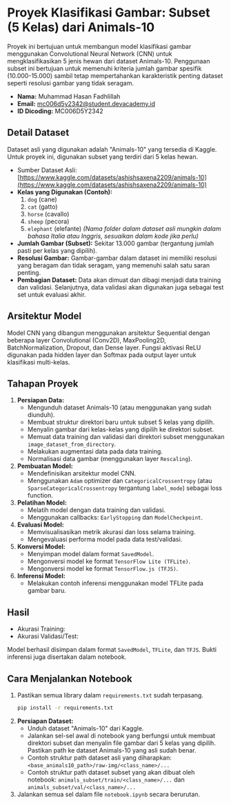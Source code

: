 # Proyek Klasifikasi Gambar: Subset (5 Kelas) dari Animals-10

Proyek ini bertujuan untuk membangun model klasifikasi gambar menggunakan Convolutional Neural Network (CNN) untuk mengklasifikasikan 5 jenis hewan dari dataset Animals-10. Penggunaan subset ini bertujuan untuk memenuhi kriteria jumlah gambar spesifik (10.000-15.000) sambil tetap mempertahankan karakteristik penting dataset seperti resolusi gambar yang tidak seragam.

- **Nama:** Muhammad Hasan Fadhlillah
- **Email:** mc006d5y2342@student.devacademy.id
- **ID Dicoding:** MC006D5Y2342

## Detail Dataset

Dataset asli yang digunakan adalah "Animals-10" yang tersedia di Kaggle. Untuk proyek ini, digunakan subset yang terdiri dari 5 kelas hewan.

- Sumber Dataset Asli: [https://www.kaggle.com/datasets/ashishsaxena2209/animals-10](https://www.kaggle.com/datasets/ashishsaxena2209/animals-10)
- **Kelas yang Digunakan (Contoh):**
  1.  `dog` (cane)
  2.  `cat` (gatto)
  3.  `horse` (cavallo)
  4.  `sheep` (pecora)
  5.  `elephant` (elefante)
      _(Nama folder dalam dataset asli mungkin dalam bahasa Italia atau Inggris, sesuaikan dalam kode jika perlu)_
- **Jumlah Gambar (Subset):** Sekitar 13.000 gambar (tergantung jumlah pasti per kelas yang dipilih).
- **Resolusi Gambar:** Gambar-gambar dalam dataset ini memiliki resolusi yang beragam dan tidak seragam, yang memenuhi salah satu saran penting.
- **Pembagian Dataset:** Data akan dimuat dan dibagi menjadi data training dan validasi. Selanjutnya, data validasi akan digunakan juga sebagai test set untuk evaluasi akhir.

## Arsitektur Model

Model CNN yang dibangun menggunakan arsitektur Sequential dengan beberapa layer Convolutional (Conv2D), MaxPooling2D, BatchNormalization, Dropout, dan Dense layer. Fungsi aktivasi ReLU digunakan pada hidden layer dan Softmax pada output layer untuk klasifikasi multi-kelas.

## Tahapan Proyek

1.  **Persiapan Data:**
    - Mengunduh dataset Animals-10 (atau menggunakan yang sudah diunduh).
    - Membuat struktur direktori baru untuk subset 5 kelas yang dipilih.
    - Menyalin gambar dari kelas-kelas yang dipilih ke direktori subset.
    - Memuat data training dan validasi dari direktori subset menggunakan `image_dataset_from_directory`.
    - Melakukan augmentasi data pada data training.
    - Normalisasi data gambar (menggunakan layer `Rescaling`).
2.  **Pembuatan Model:**
    - Mendefinisikan arsitektur model CNN.
    - Menggunakan `Adam` optimizer dan `CategoricalCrossentropy` (atau `SparseCategoricalCrossentropy` tergantung `label_mode`) sebagai loss function.
3.  **Pelatihan Model:**
    - Melatih model dengan data training dan validasi.
    - Menggunakan callbacks: `EarlyStopping` dan `ModelCheckpoint`.
4.  **Evaluasi Model:**
    - Memvisualisasikan metrik akurasi dan loss selama training.
    - Mengevaluasi performa model pada data test/validasi.
5.  **Konversi Model:**
    - Menyimpan model dalam format `SavedModel`.
    - Mengonversi model ke format `TensorFlow Lite (TFLite)`.
    - Mengonversi model ke format `TensorFlow.js (TFJS)`.
6.  **Inferensi Model:**
    - Melakukan contoh inferensi menggunakan model TFLite pada gambar baru.

## Hasil

- Akurasi Training:
- Akurasi Validasi/Test:

Model berhasil disimpan dalam format `SavedModel`, `TFLite`, dan `TFJS`. Bukti inferensi juga disertakan dalam notebook.

## Cara Menjalankan Notebook

1.  Pastikan semua library dalam `requirements.txt` sudah terpasang.
    ```bash
    pip install -r requirements.txt
    ```
2.  **Persiapan Dataset:**
    - Unduh dataset "Animals-10" dari Kaggle.
    - Jalankan sel-sel awal di notebook yang berfungsi untuk membuat direktori subset dan menyalin file gambar dari 5 kelas yang dipilih. Pastikan path ke dataset Animals-10 yang asli sudah benar.
    - Contoh struktur path dataset asli yang diharapkan: `<base_animals10_path>/raw-img/<class_name>/...`
    - Contoh struktur path dataset subset yang akan dibuat oleh notebook: `animals_subset/train/<class_name>/...` dan `animals_subset/val/<class_name>/...`
3.  Jalankan semua sel dalam file `notebook.ipynb` secara berurutan.
